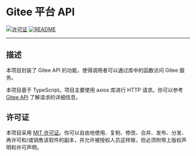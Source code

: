 # Gitee 平台  API

[![许可证](https://img.shields.io/badge/license-MIT-blue.svg)](LICENSE)
[![README](https://img.shields.io/badge/README-English-blue)](README.md)

---

## 描述

本项目封装了 Gitee API 的功能，使得调用者可以通过库中的函数访问 Gitee 服务。

本项目基于 TypeScript。项目主要使用 axios 库进行 HTTP 请求。你可以参考 [Gitee API](https://gitee.com/api/v5/swagger) 了解请求的详细信息。

[//]: # (## 安装)

[//]: # ()
[//]: # (运行以下代码将包添加到您的项目中。)

[//]: # ()
[//]: # (```shell)

[//]: # (npm install gitee-api)

[//]: # (```)

[//]: # ()
[//]: # (## 使用方式)

[//]: # ()
[//]: # (待完成)

[//]: # ()
[//]: # (## 贡献)

[//]: # ()
[//]: # (欢迎贡献！请遵循 [CONTRIBUTING.md]&#40;CONTRIBUTING.md&#41; 中的指南。)

## 许可证

本项目采用 [MIT 许可证](LICENSE)。你可以自由地使用、复制、修改、合并、发布、分发、再许可和/或销售该软件的副本，并允许被授权人员这样做，但必须附带上版权声明和许可声明。